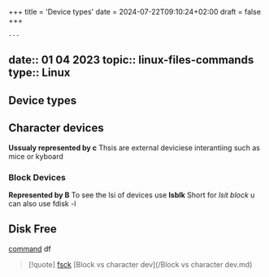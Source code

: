 +++
title = 'Device types'
date = 2024-07-22T09:10:24+02:00
draft = false
+++

    ---
date:: 01 04 2023
topic:: linux-files-commands
type:: Linux
---
## Device types


## Character devices 
**Ussualy represented by c**
Thsis are  external deviciese interantiing 
such as mice or kyboard 
### Block Devices 
**Represented by B**
To see the lsi of devices use **lsblk**
Short for *lsit block*
u can also use fdisk -l

## Disk Free 
[command](/obisdian_ntoes/scriptss/command.md) df 




>[!quote] [fsck](/obisdian_ntoes/notes_obsidian/Linux/fsck.md)  [Block vs character dev](/Block vs character dev.md)